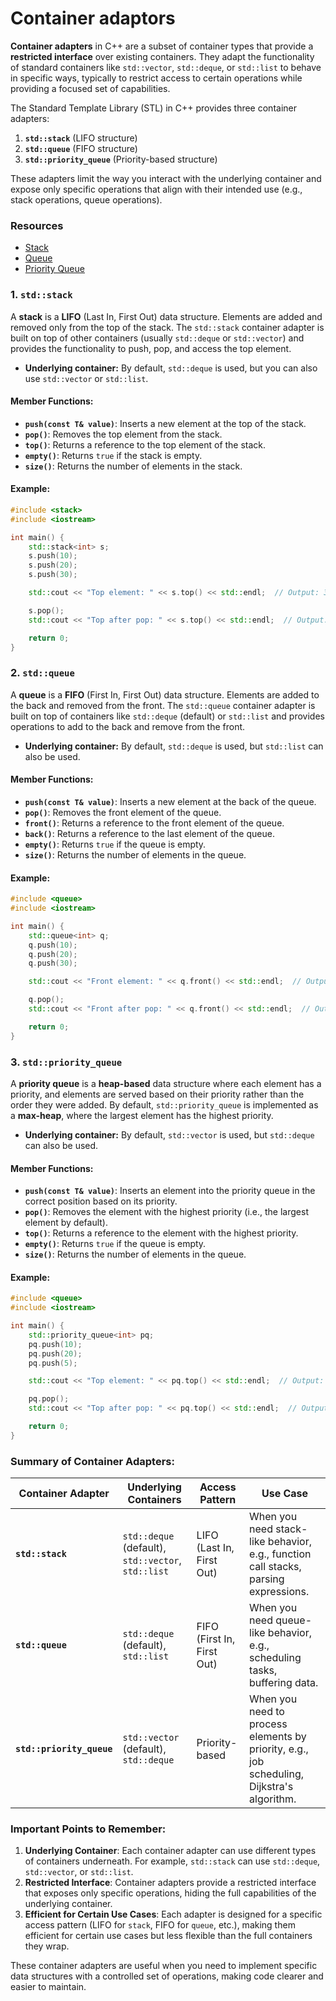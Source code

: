 # Container adaptors

**Container adapters** in C++ are a subset of container types that provide a **restricted interface** over existing containers. They adapt the functionality of standard containers like `std::vector`, `std::deque`, or `std::list` to behave in specific ways, typically to restrict access to certain operations while providing a focused set of capabilities.

The Standard Template Library (STL) in C++ provides three container adapters:

1. **`std::stack`** (LIFO structure)
2. **`std::queue`** (FIFO structure)
3. **`std::priority_queue`** (Priority-based structure)

These adapters limit the way you interact with the underlying container and expose only specific operations that align with their intended use (e.g., stack operations, queue operations).

### Resources
- [Stack](https://en.cppreference.com/w/cpp/container/stack)
- [Queue](https://en.cppreference.com/w/cpp/container/queue)
- [Priority Queue](https://en.cppreference.com/w/cpp/container/priority_queue)

### 1. `std::stack`
A **stack** is a **LIFO** (Last In, First Out) data structure. Elements are added and removed only from the top of the stack. The `std::stack` container adapter is built on top of other containers (usually `std::deque` or `std::vector`) and provides the functionality to push, pop, and access the top element.

- **Underlying container:** By default, `std::deque` is used, but you can also use `std::vector` or `std::list`.

#### Member Functions:
- **`push(const T& value)`**: Inserts a new element at the top of the stack.
- **`pop()`**: Removes the top element from the stack.
- **`top()`**: Returns a reference to the top element of the stack.
- **`empty()`**: Returns `true` if the stack is empty.
- **`size()`**: Returns the number of elements in the stack.

#### Example:
```cpp
#include <stack>
#include <iostream>

int main() {
    std::stack<int> s;
    s.push(10);
    s.push(20);
    s.push(30);

    std::cout << "Top element: " << s.top() << std::endl;  // Output: 30

    s.pop();
    std::cout << "Top after pop: " << s.top() << std::endl;  // Output: 20

    return 0;
}
```

### 2. `std::queue`
A **queue** is a **FIFO** (First In, First Out) data structure. Elements are added to the back and removed from the front. The `std::queue` container adapter is built on top of containers like `std::deque` (default) or `std::list` and provides operations to add to the back and remove from the front.

- **Underlying container:** By default, `std::deque` is used, but `std::list` can also be used.

#### Member Functions:
- **`push(const T& value)`**: Inserts a new element at the back of the queue.
- **`pop()`**: Removes the front element of the queue.
- **`front()`**: Returns a reference to the front element of the queue.
- **`back()`**: Returns a reference to the last element of the queue.
- **`empty()`**: Returns `true` if the queue is empty.
- **`size()`**: Returns the number of elements in the queue.

#### Example:
```cpp
#include <queue>
#include <iostream>

int main() {
    std::queue<int> q;
    q.push(10);
    q.push(20);
    q.push(30);

    std::cout << "Front element: " << q.front() << std::endl;  // Output: 10

    q.pop();
    std::cout << "Front after pop: " << q.front() << std::endl;  // Output: 20

    return 0;
}
```

### 3. `std::priority_queue`
A **priority queue** is a **heap-based** data structure where each element has a priority, and elements are served based on their priority rather than the order they were added. By default, `std::priority_queue` is implemented as a **max-heap**, where the largest element has the highest priority.

- **Underlying container:** By default, `std::vector` is used, but `std::deque` can also be used.

#### Member Functions:
- **`push(const T& value)`**: Inserts an element into the priority queue in the correct position based on its priority.
- **`pop()`**: Removes the element with the highest priority (i.e., the largest element by default).
- **`top()`**: Returns a reference to the element with the highest priority.
- **`empty()`**: Returns `true` if the queue is empty.
- **`size()`**: Returns the number of elements in the queue.

#### Example:
```cpp
#include <queue>
#include <iostream>

int main() {
    std::priority_queue<int> pq;
    pq.push(10);
    pq.push(20);
    pq.push(5);

    std::cout << "Top element: " << pq.top() << std::endl;  // Output: 20

    pq.pop();
    std::cout << "Top after pop: " << pq.top() << std::endl;  // Output: 10

    return 0;
}
```

### Summary of Container Adapters:

| **Container Adapter**   | **Underlying Containers**              | **Access Pattern**       | **Use Case**                                |
|-------------------------|----------------------------------------|--------------------------|---------------------------------------------|
| **`std::stack`**         | `std::deque` (default), `std::vector`, `std::list` | LIFO (Last In, First Out) | When you need stack-like behavior, e.g., function call stacks, parsing expressions. |
| **`std::queue`**         | `std::deque` (default), `std::list`    | FIFO (First In, First Out)| When you need queue-like behavior, e.g., scheduling tasks, buffering data.         |
| **`std::priority_queue`**| `std::vector` (default), `std::deque`  | Priority-based            | When you need to process elements by priority, e.g., job scheduling, Dijkstra's algorithm. |

### Important Points to Remember:
1. **Underlying Container**: Each container adapter can use different types of containers underneath. For example, `std::stack` can use `std::deque`, `std::vector`, or `std::list`.
2. **Restricted Interface**: Container adapters provide a restricted interface that exposes only specific operations, hiding the full capabilities of the underlying container.
3. **Efficient for Certain Use Cases**: Each adapter is designed for a specific access pattern (LIFO for `stack`, FIFO for `queue`, etc.), making them efficient for certain use cases but less flexible than the full containers they wrap.

These container adapters are useful when you need to implement specific data structures with a controlled set of operations, making code clearer and easier to maintain.
